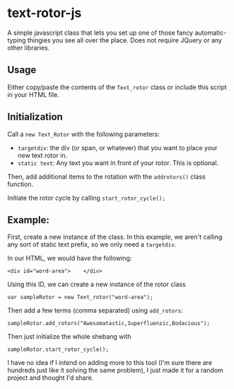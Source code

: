 text-rotor-js
=============

A simple javascript class that lets you set up one of those fancy automatic-typing thingies you see all over the place. Does not require JQuery or any other libraries.

## Usage

Either copy/paste the contents of the `Text_rotor` class or include this script in your HTML file.

## Initialization

Call a `new Text_Rotor` with the following parameters:

* `targetdiv`: the div (or span, or whatever) that you want to place your new text rotor in.
* `static text`: Any text you want in front of your rotor. This is optional.

Then, add additional items to the rotation with the `addrotors()` class function.

Initiate the rotor cycle by calling `start_rotor_cycle();`

## Example:

First, create a new instance of the class. In this example, we aren't calling any sort of static text prefix, so we only need a `targetdiv`.

In our HTML, we would have the following:

	<div id="word-area">	</div>

Using this ID, we can create a new instance of the rotor class

	var sampleRotor = new Text_rotor("word-area");   

Then add a few terms (comma separated) using `add_rotors`:

	sampleRotor.add_rotors("Awesomatastic,Superfluenzic,Bodacious");

Then just initialize the whole shebang with

	sampleRotor.start_rotor_cycle();
  
I have no idea if I intend on adding more to this tool (I'm sure there are hundreds just like it solving the same problem), I just made it for a random project and thought I'd share.
